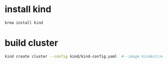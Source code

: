 # install kind

```bash
brew install kind
```

# build cluster
    
```bash
kind create cluster --config kind/kind-config.yaml  #--image kindest/node:v1.28.9
```